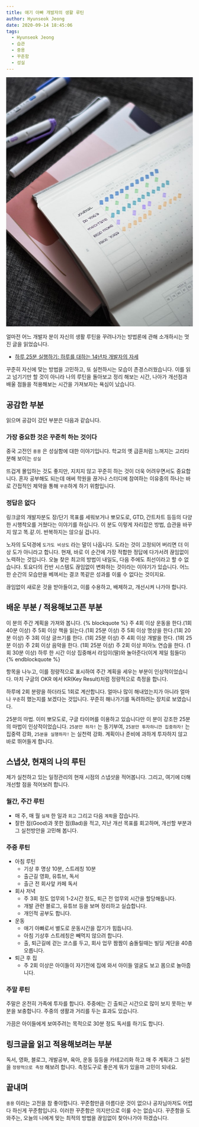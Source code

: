 ```yaml
---
title: 애기 아빠 개발자의 생활 루틴
author: Hyunseok Jeong
date: 2020-09-14 18:45:06
tags:
  - Hyunseok Jeong
  - 습관
  - 중용
  - 꾸준함
  - 성실
---
```


![Photo by My Life Journal on Unsplash](./make-your-routine/my-life-journal-WI30grRfBnE-unsplash.jpg)

얼마전 어느 개발자 분이 자신의 생활 루틴을 꾸려나가는 방법론에 관해 소개하시는 멋진 글을 읽었습니다.

- [하루 25분 실행하기: 하루를 대하는 14년차 개발자의 자세](https://blog.shiren.dev/2020-09-07)

꾸준히 자신에 맞는 방법을 고민하고, 또 실천하시는 모습이 존경스러웠습니다.
이를 읽고 넘기기만 할 것이 아니라 나의 루틴을 돌아보고 정리 해보는 시간, 나아가 개선점과 배울 점들을 적용해보는 시간을 가져보자는 욕심이 났습니다.

## 공감한 부분

읽으며 공감이 갔던 부분은 다음과 같습니다.

### 가장 중요한 것은 꾸준히 하는 것이다

중국 고전인 `중용` 은 성실함에 대한 이야기입니다. 학교의 옛 급훈처럼 느껴지는 고리타분해 보이는 `성실`


뜨겁게 몰입하는 것도 좋지만, 지치지 않고 꾸준히 하는 것이 더욱 어려우면서도 중요합니다.
혼자 공부해도 되는데 애써 학원을 끊거나 스터디에 참여하는 이유중의 하나는 바로 간접적인 제약을 통해 `꾸준`하게 하기 위함입니다.

### 정답은 없다

링크글의 개발자분도 장/단기 목표를 세워보거나 뽀모도로, GTD, 간트차트 등등의 다양한 시행착오를 거쳤다는 이야기를 하십니다. 이 분도 이렇게 자리잡은 방법, 습관을 바꾸지 않고 똑.같.이. 반복하지는 않으실 겁니다.


노자의 도덕경에 `도가도 비상도` 라는 말이 나옵니다. 도라는 것이 고정되어 버리면 더 이상 도가 아니라고 합니다.
현재, 바로 이 순간에 가장 적합한 정답에 다가서려 끊임없이 노력하는 것입니다. 오늘 찾은 최고의 방법이 내일도, 다음 주에도 최선이라고 할 수 없습니다. 토요다의 칸반 시스템도 끊임없이 변화하는 것이라는 이야기가 있습니다. 어느 한 순간의 모습만을 베껴서는 결코 똑같은 성과를 이룰 수 없다는 것이지요.


끊임없이 새로운 것을 받아들이고, 이를 수용하고, 배제하고, 개선시켜 나가야 합니다.

## 배운 부분 / 적용해보고픈 부분

이 분의 주간 계획을 가져와 봅니다.
{% blockquote %}
주 4회 이상 운동을 한다.(1회 40분 이상)
주 5회 이상 책을 읽는다.(1회 25분 이상)
주 5회 이상 명상을 한다.(1회 20분 이상)
주 3회 이상 글쓰기를 한다. (1회 25분 이상)
주 4회 이상 개발을 한다. (1회 25분 이상)
주 2회 이상 음악을 한다. (1회 25분 이상)
주 2회 이상 피아노 연습을 한다. (1회 30분 이상)
하루 한 시간 이상 집중해서 라임이(딸)와 놀아준다(이게 제일 힘들다)
{% endblockquote %}

항목을 나누고, 이를 정량적으로 표시하여 주간 계획을 세우는 부분이 인상적이었습니다. 마치 구글의 OKR 에서 KR(Key Result)처럼 정량적으로 측정을 합니다.

하루에 2회 분량을 하더라도 1회로 계산합니다. 얼마나 많이 해내었는지가 아니라 얼마나 `꾸준`히 했는지를 보겠다는 것입니다. 꾸준히 해나가기를 독려하려는 장치로 보였습니다.


25분의 마법. 이미 뽀모도로, 구글 타이머를 이용하고 있습니다만 이 분이 강조한 25분의 마법이 인상적이었습니다. `25분만 하자!` 는 동기부여, `25분만 투자하니깐 집중하자!` 는 집중력 강화, `25분을 실행하자!` 는 실천력 강화. 계획이나 준비에 과하게 투자하지 않고 바로 뛰어들게 합니다.

## 스냅샷, 현재의 나의 루틴

제가 실천하고 있는 일정관리의 현재 시점의 스냅샷을 적어봅니다.
그리고, 여기에 더해 개선할 점을 적어보려 합니다.

### 월간, 주간 루틴

- 매 주, 매 월 `실제` 한 일과 `회고` 그리고 다음 `계획`을 잡습니다.
- 잘한 점(Good)과 못한 점(Bad)을 적고, 지난 개선 목표를 회고하며, 개선할 부분과 그 실천방안을 고민해 봅니다.

### 주중 루틴

- 아침 루틴
  - 기상 후 명상 10분, 스트레칭 10분
  - 출근길 영화, 유튜브, 독서
  - 출근 전 회사앞 카페 독서
- 회사 저녁
  - 주 3회 정도 업무외 1-2시간 정도, 퇴근 전 업무외 시간을 할당해둡니다.
  - 개발 관련 블로그, 유튜브 등을 보며 정리하고 실습합니다.
  - 개인적 공부도 합니다.
- 운동
  - 애기 아빠로서 별도로 운동시간을 잡기가 힘듭니다.
  - 아침 기상후 스트레칭은 빼먹지 않으려 합니다.
  - 출, 퇴근길에 걷는 코스를 두고, 회사 업무 짬짬이 숨돌릴때는 빌딩 계단을 40층 오릅니다.
- 퇴근 후 집
  - 주 2회 이상은 아이들이 자기전에 집에 와서 아이들 얼굴도 보고 몸으로 놀아줍니다.

### 주말 루틴

주말은 온전히 가족에 투자를 합니다. 주중에는 긴 출퇴근 시간으로 많이 보지 못하는 부분을 보충합니다. 주중의 생활과 거리를 두는 효과도 있습니다. 


가끔은 아이들에게 보여주려는 목적으로 30분 정도 독서를 하기도 합니다.

## 링크글을 읽고 적용해보려는 부분

독서, 영화, 블로그, 개발공부, 육아, 운동 등등을 카테고리화 하고 매 주 계획과 그 실천을 `정량적으로 측정` 해보려 합니다. 측정도구로 좋은게 뭐가 있을까 고민이 되네요.

## 끝내며

`중용` 이라는 고전을 참 좋아합니다. 꾸준함만큼 아름다운 것이 없으나 공자님마저도 어렵다 하신게 꾸준함입니다.
이러한 꾸준함은 의지만으로 이룰 수는 없습니다. 꾸준함을 도와주는, 오늘의 나에게 맞는 최적의 방법을 끊임없이 찾아나가야 하겠습니다.
